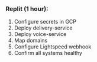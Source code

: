 ### **Replit (1 hour):**

1. Configure secrets in GCP
2. Deploy delivery-service
3. Deploy voice-service
4. Map domains
5. Configure Lightspeed webhook
6. Confirm all systems healthy
